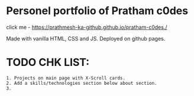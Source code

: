 # Personel portfolio of Pratham c0des

click me - https://prathmesh-ka-github.github.io/pratham-c0des./

Made with vanilla HTML, CSS and JS.
Deployed on github pages.


# TODO CHK LIST: 
    1. Projects on main page with X-Scroll cards.
    2. Add a skills/technologies section below about section.
    3. 